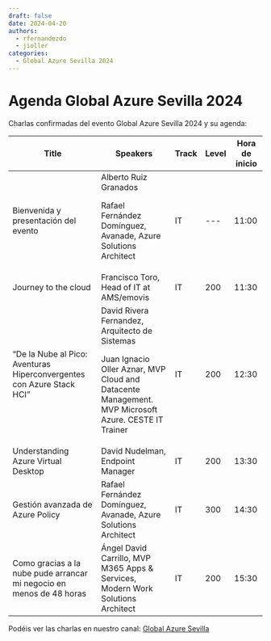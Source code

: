 ```yaml
---
draft: false
date: 2024-04-20
authors:
  - rfernandezdo
  - jioller
categories:
  - Global Azure Sevilla 2024
---
```


# Agenda Global Azure Sevilla 2024 

Charlas confirmadas del evento Global Azure Sevilla 2024 y su agenda:

| Title | Speakers | Track | Level | Hora de inicio |
| --- | --- | --- | --- | --- |
| Bienvenida y presentación del evento	| Alberto Ruiz Granados<p>Rafael Fernández Domínguez, Avanade, Azure Solutions Architect | IT | --- | 11:00 |
| Journey to the cloud	| Francisco Toro, Head of IT at AMS/emovis | IT | 200 | 11:30 |
| “De la Nube al Pico: Aventuras Hiperconvergentes con Azure Stack HCI”	| David Rivera Fernandez, Arquitecto de Sistemas<p>Juan Ignacio Oller Aznar, MVP Cloud and Datacente Management. MVP Microsoft Azure. CESTE IT Trainer | IT | 200 | 12:30 |
| Understanding Azure Virtual Desktop	| David Nudelman, Endpoint Manager | IT | 200 | 13:30 |
| Gestión avanzada de Azure Policy	| Rafael Fernández Domínguez, Avanade, Azure Solutions Architect | IT | 300 | 14:30 |
| Como gracias a la nube pude arrancar mi negocio en menos de 48 horas	| Ángel David Carrillo, MVP M365 Apps & Services, Modern Work Solutions Architect | IT | 200 | 15:30 |





Podéis ver las charlas en nuestro canal: [Global Azure Sevilla](https://www.youtube.com/channel/UCrZscMN1NlRXTLgGEvlNOuQ)


